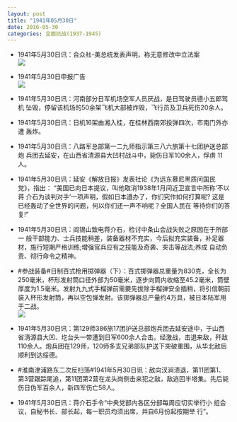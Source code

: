 ```yaml
---
layout: post
title: "1941年05月30日"
date: 2016-05-30
categories: 全面抗战(1937-1945)
---
```


<meta name="referrer" content="no-referrer" />

- 1941年5月30日讯：合众社-美总统发表声明，称无意修改中立法案 <br/><img src="https://ww2.sinaimg.cn/large/aca367d8jw1f4dt3ckeclj204n0tf41h.jpg" />

- 1941年5月30日申报广告 <br/><img src="https://ww1.sinaimg.cn/large/aca367d8jw1f4drcpezofj20kr0h242w.jpg" />

- 1941年5月30日讯：河南部分日军机场空军人员厌战，是日驾驶员德小五郎驾机 坠毁，停留该机场的50余架飞机大部被炸毁，飞行员及卫兵死伤20余人。 

- 1941年5月30日讯：日机16架由湘入桂，在桂林西南郊投弹四次，市南门外亦遭 轰炸。 

- 1941年5月30日讯：八路军总部第一二九师指示第三八六旅第十七团护送总部炮 兵团去延安，在山西省清源县大凹村战斗中，毙伤日军100余人，俘虏 11人。 

- 1941年5月30日讯：延安《解放日报》发表社论《为远东慕尼黑质问国民党》，指出： “美国已向日本提议，叫他取消1938年1月间近卫宣言中所称‘不以蒋 介石为谈判对手’一项声明，假如日本遵办了，你们究作如何打算呢? 这是已经轰动了全世界的问题，何以你们还一声不响呢？全国人民在 等待你们的答复!” 

- 1941年5月30日讯：阎锡山致电蒋介石，检讨中条山会战失败之原因在于所部一 般干部能力、士兵技能稍差，装备器材不充实，今后拟充实装备，补足器 材，施行短期严格训练;增强官兵应有之技能及奇袭、突击等战法;养成 自动负责、彻行命令之精神。 

- #参战装备#日制百式枪用掷弹器（下）：百式掷弹器总重量为830克，全长为250毫米，杯形发射筒口径外部为50毫米，逐步向筒内收缩至45.2毫米，筒壁厚度为1.5毫米。发射九九式手榴弹前需要先拔除手榴弹安全插稍，将引信朝前装入杯形发射筒，再以空包弹发射。该掷弹器总产量约4万具，被日本陆军用于二战。 <br/><img src="https://ww3.sinaimg.cn/large/aca367d8jw1f4d6jrssmlj209n0z4n25.jpg" />

- 1941年5月30日讯：第129师386旅17团护送总部炮兵团去延安途中，于山西省清源县大凹、圪台头一带遭到日军600余人合击。经激战，击退来敌，歼敌110余人。炮兵团在129师，120师多支兄弟部队护送下突破重围，从华北敌后顺利到达绥德。 

- #淮南津浦路东二次反扫荡#1941年5月30日讯：敌向汊涧溃退，第11团第1、第3营跟踪尾追，第11团第2营在龙头岗侧击来犯之敌，敌逃回半塔集。先后毙伤日伪军百余人，新四军伤亡58人。 

- 1941年5月30日讯：蒋介石手令“中央党部内各区分部每周应切实举行小 组会议，自秘书长、部长起，每一职员均须出席，并自6月份起按期举 行”。 

